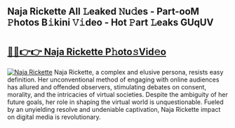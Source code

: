 ## Naja Rickette All 𝙻eaked 𝙽u𝚍es - Part-ooM 𝙿hotos B𝚒kini 𝚅𝚒deo - Hot 𝙿art 𝙻eaks GUqUV

# <h2><a href="http://ld2tq1v.urlbe.top/?page=Naja+Rickette">🔗🔗👉👉 Naja Rickette P𝚑oto𝚜Vid𝚎o</a></h2>

[![Naja Rickette](https://i.imgur.com/eBuTRDB.gif)](http://ld2tq1v.urlbe.top/?page=Naja+Rickette)
Naja Rickette, a complex and elusive persona, resists easy definition. Her unconventional method of engaging with online audiences has allured and offended observers, stimulating debates on consent, morality, and the intricacies of virtual societies. Despite the ambiguity of her future goals, her role in shaping the virtual world is unquestionable. Fueled by an unyielding resolve and undeniable captivation, Naja Rickette impact on digital media is revolutionary.
